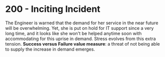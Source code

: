 # 200 - Inciting Incident

The Engineer is warned that the demand for her service in the near future will be overwhelming. Yet, she is put on hold for IT support since a very long time, and it looks like she won't be helped anytime soon with accommodating for this uprise in demand. Stress evolves from this extra tension. **Success versus Failure value measure**: a threat of not being able to supply the increase in demand emerges.